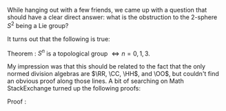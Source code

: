 While hanging out with a few friends, we came up with a question that should have a clear direct answer: what is the obstruction to the 2-sphere $S^2$ being a Lie group?



It turns out that the following is true:

Theorem
: $S^n$ is a topological group $\iff n=0,1,3$.

My impression was that this should be related to the fact that the only normed division algebras are $\RR, \CC, \HH$, and \OO$, but couldn't find an obvious proof along those lines. A bit of searching on Math StackExchange turned up the following proofs:



Proof
: 